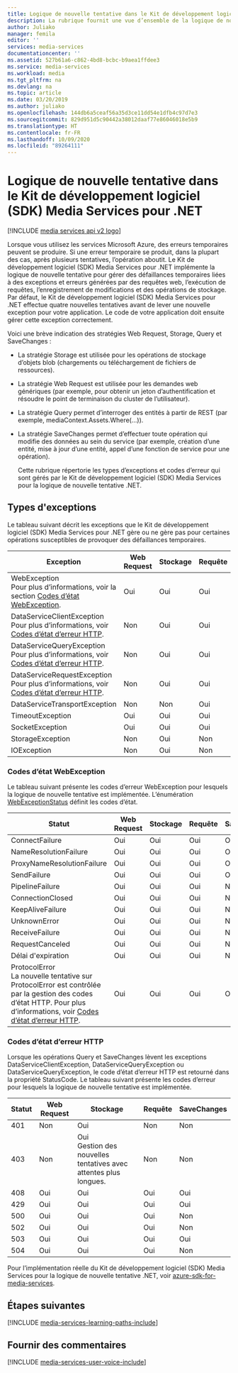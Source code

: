 ```yaml
---
title: Logique de nouvelle tentative dans le Kit de développement logiciel (SDK) Media Services pour .NET | Microsoft Docs
description: La rubrique fournit une vue d’ensemble de la logique de nouvelle tentative dans le Kit de développement logiciel (SDK) pour .NET.
author: Juliako
manager: femila
editor: ''
services: media-services
documentationcenter: ''
ms.assetid: 527b61a6-c862-4bd8-bcbc-b9aea1ffdee3
ms.service: media-services
ms.workload: media
ms.tgt_pltfrm: na
ms.devlang: na
ms.topic: article
ms.date: 03/20/2019
ms.author: juliako
ms.openlocfilehash: 144db6a5ceaf56a35d3ce11dd54e1dfb4c97d7e3
ms.sourcegitcommit: 829d951d5c90442a38012daaf77e86046018e5b9
ms.translationtype: HT
ms.contentlocale: fr-FR
ms.lasthandoff: 10/09/2020
ms.locfileid: "89264111"
---
```

# <a name="retry-logic-in-the-media-services-sdk-for-net"></a>Logique de nouvelle tentative dans le Kit de développement logiciel (SDK) Media Services pour .NET

[!INCLUDE [media services api v2 logo](./includes/v2-hr.md)]

Lorsque vous utilisez les services Microsoft Azure, des erreurs temporaires peuvent se produire. Si une erreur temporaire se produit, dans la plupart des cas, après plusieurs tentatives, l’opération aboutit. Le Kit de développement logiciel (SDK) Media Services pour .NET implémente la logique de nouvelle tentative pour gérer des défaillances temporaires liées à des exceptions et erreurs générées par des requêtes web, l’exécution de requêtes, l’enregistrement de modifications et des opérations de stockage.  Par défaut, le Kit de développement logiciel (SDK) Media Services pour .NET effectue quatre nouvelles tentatives avant de lever une nouvelle exception pour votre application. Le code de votre application doit ensuite gérer cette exception correctement.  

 Voici une brève indication des stratégies Web Request, Storage, Query et SaveChanges :  

* La stratégie Storage est utilisée pour les opérations de stockage d’objets blob (chargements ou téléchargement de fichiers de ressources).  
* La stratégie Web Request est utilisée pour les demandes web génériques (par exemple, pour obtenir un jeton d’authentification et résoudre le point de terminaison du cluster de l’utilisateur).  
* La stratégie Query permet d’interroger des entités à partir de REST (par exemple, mediaContext.Assets.Where(...)).  
* La stratégie SaveChanges permet d’effectuer toute opération qui modifie des données au sein du service (par exemple, création d’une entité, mise à jour d’une entité, appel d’une fonction de service pour une opération).  
  
  Cette rubrique répertorie les types d’exceptions et codes d’erreur qui sont gérés par le Kit de développement logiciel (SDK) Media Services pour la logique de nouvelle tentative .NET.  

## <a name="exception-types"></a>Types d'exceptions
Le tableau suivant décrit les exceptions que le Kit de développement logiciel (SDK) Media Services pour .NET gère ou ne gère pas pour certaines opérations susceptibles de provoquer des défaillances temporaires.  

| Exception | Web Request | Stockage | Requête | SaveChanges |
| --- | --- | --- | --- | --- |
| WebException<br/>Pour plus d’informations, voir la section [Codes d’état WebException](media-services-retry-logic-in-dotnet-sdk.md#WebExceptionStatus). |Oui |Oui |Oui |Oui |
| DataServiceClientException<br/> Pour plus d’informations, voir [Codes d’état d’erreur HTTP](media-services-retry-logic-in-dotnet-sdk.md#HTTPStatusCode). |Non |Oui |Oui |Oui |
| DataServiceQueryException<br/> Pour plus d’informations, voir [Codes d’état d’erreur HTTP](media-services-retry-logic-in-dotnet-sdk.md#HTTPStatusCode). |Non |Oui |Oui |Oui |
| DataServiceRequestException<br/> Pour plus d’informations, voir [Codes d’état d’erreur HTTP](media-services-retry-logic-in-dotnet-sdk.md#HTTPStatusCode). |Non |Oui |Oui |Oui |
| DataServiceTransportException |Non |Non |Oui |Oui |
| TimeoutException |Oui |Oui |Oui |Non |
| SocketException |Oui |Oui |Oui |Oui |
| StorageException |Non |Oui |Non |Non |
| IOException |Non |Oui |Non |Non |

### <a name="webexception-status-codes"></a><a name="WebExceptionStatus"></a> Codes d’état WebException
Le tableau suivant présente les codes d’erreur WebException pour lesquels la logique de nouvelle tentative est implémentée. L’énumération [WebExceptionStatus](/dotnet/api/system.net.webexceptionstatus?view=netcore-3.1) définit les codes d’état.  

| Statut | Web Request | Stockage | Requête | SaveChanges |
| --- | --- | --- | --- | --- |
| ConnectFailure |Oui |Oui |Oui |Oui |
| NameResolutionFailure |Oui |Oui |Oui |Oui |
| ProxyNameResolutionFailure |Oui |Oui |Oui |Oui |
| SendFailure |Oui |Oui |Oui |Oui |
| PipelineFailure |Oui |Oui |Oui |Non |
| ConnectionClosed |Oui |Oui |Oui |Non |
| KeepAliveFailure |Oui |Oui |Oui |Non |
| UnknownError |Oui |Oui |Oui |Non |
| ReceiveFailure |Oui |Oui |Oui |Non |
| RequestCanceled |Oui |Oui |Oui |Non |
| Délai d'expiration |Oui |Oui |Oui |Non |
| ProtocolError <br/>La nouvelle tentative sur ProtocolError est contrôlée par la gestion des codes d’état HTTP. Pour plus d’informations, voir [Codes d’état d’erreur HTTP](media-services-retry-logic-in-dotnet-sdk.md#HTTPStatusCode). |Oui |Oui |Oui |Oui |

### <a name="http-error-status-codes"></a><a name="HTTPStatusCode"></a> Codes d’état d’erreur HTTP
Lorsque les opérations Query et SaveChanges lèvent les exceptions DataServiceClientException, DataServiceQueryException ou DataServiceQueryException, le code d’état d’erreur HTTP est retourné dans la propriété StatusCode.  Le tableau suivant présente les codes d’erreur pour lesquels la logique de nouvelle tentative est implémentée.  

| Statut | Web Request | Stockage | Requête | SaveChanges |
| --- | --- | --- | --- | --- |
| 401 |Non |Oui |Non |Non |
| 403 |Non |Oui<br/>Gestion des nouvelles tentatives avec attentes plus longues. |Non |Non |
| 408 |Oui |Oui |Oui |Oui |
| 429 |Oui |Oui |Oui |Oui |
| 500 |Oui |Oui |Oui |Non |
| 502 |Oui |Oui |Oui |Non |
| 503 |Oui |Oui |Oui |Oui |
| 504 |Oui |Oui |Oui |Non |

Pour l’implémentation réelle du Kit de développement logiciel (SDK) Media Services pour la logique de nouvelle tentative .NET, voir [azure-sdk-for-media-services](https://github.com/Azure/azure-sdk-for-media-services/tree/dev/src/net/Client/TransientFaultHandling).

## <a name="next-steps"></a>Étapes suivantes
[!INCLUDE [media-services-learning-paths-include](../../../includes/media-services-learning-paths-include.md)]

## <a name="provide-feedback"></a>Fournir des commentaires
[!INCLUDE [media-services-user-voice-include](../../../includes/media-services-user-voice-include.md)]
